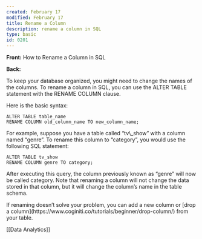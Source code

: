 ```yaml
---
created: February 17
modified: February 17
title: Rename a Column
description: rename a column in SQL
type: basic
id: 0201
---
```

**Front:**
How to Rename a Column in SQL

**Back:**
<p>To keep your database organized, you might need to change the names of the columns. To rename a column in SQL, you can use the ALTER TABLE statement with the RENAME COLUMN clause.</p>

<p>Here is the basic syntax:</p>

```
ALTER TABLE table_name 
RENAME COLUMN old_column_name TO new_column_name;
```

<p>For example, suppose you have a table called “tv\_show” with a column named “genre”. To rename this column to “category”, you would use the following SQL statement:</p>

```
ALTER TABLE tv_show 
RENAME COLUMN genre TO category;
```

<p>After executing this query, the column previously known as “genre” will now be called category. Note that renaming a column will not change the data stored in that column, but it will change the column’s name in the table schema.</p>

<p>If renaming doesn’t solve your problem, you can add a new column or [drop a column](https://www.coginiti.co/tutorials/beginner/drop-column/) from your table.</p>
[[Data Analytics]]

